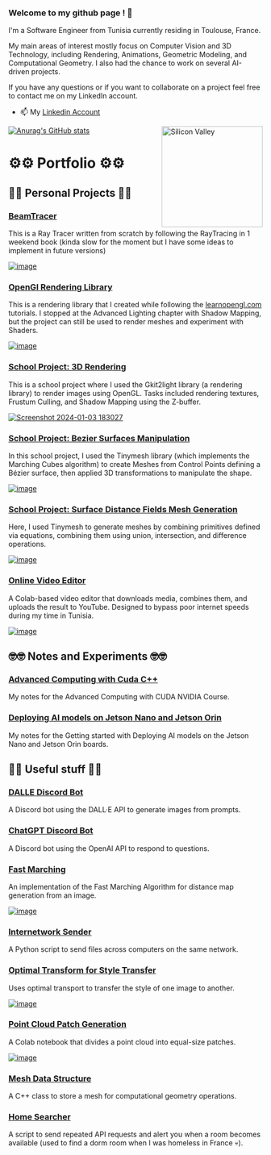 ### Welcome to my github page ! 👋

I'm a Software Engineer from Tunisia currently residing in Toulouse, France.

My main areas of interest mostly focus on Computer Vision and 3D Technology, including Rendering, Animations, Geometric Modeling, and Computational Geometry. I also had the chance to work on several AI-driven projects.

If you have any questions or if you want to collaborate on a project feel free to contact me on my LinkedIn account.

- 📫 My [Linkedin Account](https://www.linkedin.com/in/skander-zoghlami/)

<img alt="Silicon Valley" src="https://c.tenor.com/GfSX-u7VGM4AAAAM/coding.gif" align="right" width="200"/>

[![Anurag's GitHub stats](https://github-readme-stats.vercel.app/api?username=skanderzoghlami&show_icons=true&hide=prs,issues&theme=dracula)](https://github.com/skanderzoghlami/github-readme-stats)

# ⚙️⚙️ Portfolio ⚙️⚙️

## 🤖🤖 Personal Projects 🤖🤖
### [BeamTracer](https://github.com/skanderzoghlami/BeamTracer)

This is a Ray Tracer written from scratch by following the RayTracing in 1 weekend book (kinda slow for the moment but I have some ideas to implement in future versions)

[![image](https://github.com/user-attachments/assets/dc1a2dbc-e2a1-4266-af88-2fe041774d56)](https://github.com/skanderzoghlami/BeamTracer)

### [OpenGl Rendering Library](https://github.com/skanderzoghlami/Rendering-with-opengl)

This is a rendering library that I created while following the [learnopengl.com](https://learnopengl.com/) tutorials. I stopped at the Advanced Lighting chapter with Shadow Mapping, but the project can still be used to render meshes and experiment with Shaders.

[![image](https://github.com/user-attachments/assets/01c1504a-cedb-4c7e-bd89-ff0b11cf4e34)](https://github.com/skanderzoghlami/Rendering-with-opengl)

### [School Project: 3D Rendering](https://github.com/skanderzoghlami/OpenGL-Scene-Rendering-using-Gkit2light)

This is a school project where I used the Gkit2light library (a rendering library) to render images using OpenGL. Tasks included rendering textures, Frustum Culling, and Shadow Mapping using the Z-buffer.

[![Screenshot 2024-01-03 183027](https://github.com/user-attachments/assets/792128dd-69cd-492f-b4e6-957c378efb0b)](https://github.com/skanderzoghlami/OpenGL-Scene-Rendering-using-Gkit2light)

### [School Project: Bezier Surfaces Manipulation](https://github.com/skanderzoghlami/QT-Project-Surfaces-Beziers-Revolutions-Deformations)

In this school project, I used the Tinymesh library (which implements the Marching Cubes algorithm) to create Meshes from Control Points defining a Bézier surface, then applied 3D transformations to manipulate the shape.

[![image](https://github.com/user-attachments/assets/487e9b7b-f2ef-44d6-88bc-5e0b3393d54c)](https://github.com/skanderzoghlami/QT-Project-Surfaces-Beziers-Revolutions-Deformations)

### [School Project: Surface Distance Fields Mesh Generation](https://github.com/skanderzoghlami/QT-Project-Surfaces-Implicites-Marching-Cube-Sphere-Tracing)

Here, I used Tinymesh to generate meshes by combining primitives defined via equations, combining them using union, intersection, and difference operations.

[![image](https://github.com/user-attachments/assets/c4aaace0-6bde-4985-b684-e6a316fe948d)](https://github.com/skanderzoghlami/QT-Project-Surfaces-Implicites-Marching-Cube-Sphere-Tracing)

### [Online Video Editor](https://github.com/skanderzoghlami/Video-Editor-on-Google-Colab)

A Colab-based video editor that downloads media, combines them, and uploads the result to YouTube. Designed to bypass poor internet speeds during my time in Tunisia.

[![image](https://github.com/user-attachments/assets/a2dee31c-687d-4d52-8644-482af090ba7e)](https://github.com/skanderzoghlami/Video-Editor-on-Google-Colab)

## 🤓🤓 Notes and Experiments 🤓🤓
### [Advanced Computing with Cuda C++](https://github.com/skanderzoghlami/Accelerated-Computing-with-Cuda)

My notes for the Advanced Computing with CUDA NVIDIA Course.


### [Deploying AI models on Jetson Nano and Jetson Orin](https://github.com/skanderzoghlami/nvidia-jetson-nano-notes)

My notes for the Getting started with Deploying AI models on the Jetson Nano and Jetson Orin boards.


## 🎃🎃 Useful stuff 🎃🎃
### [DALLE Discord Bot](https://github.com/skanderzoghlami/Dalle-Discord-bot)

A Discord bot using the DALL·E API to generate images from prompts.

### [ChatGPT Discord Bot](https://github.com/skanderzoghlami/ChatGPT-Discord-Bot)

A Discord bot using the OpenAI API to respond to questions.

### [Fast Marching](https://github.com/skanderzoghlami/Fast-Marching-Implementation)

An implementation of the Fast Marching Algorithm for distance map generation from an image.

[![image](https://github.com/user-attachments/assets/99c74a5e-e8d9-4167-b07e-fb7282273565)](https://github.com/skanderzoghlami/Fast-Marching-Implementation)

### [Internetwork Sender](https://github.com/skanderzoghlami/Internetwork-sender)

A Python script to send files across computers on the same network.

### [Optimal Transform for Style Transfer](https://github.com/skanderzoghlami/Optimal-Transform)

Uses optimal transport to transfer the style of one image to another.

[![image](https://github.com/user-attachments/assets/b6da5302-f0d2-41f4-b90b-dfc72df9bed2)](https://github.com/skanderzoghlami/Optimal-Transform)

### [Point Cloud Patch Generation](https://github.com/skanderzoghlami/Data-Structure-to-store-Meshes)

A Colab notebook that divides a point cloud into equal-size patches.

[![image](https://github.com/user-attachments/assets/93981c89-a9a5-4fbc-b8dc-59b3a9c3daae)](https://github.com/skanderzoghlami/Data-Structure-to-store-Meshes)

### [Mesh Data Structure](https://github.com/skanderzoghlami/Data-Structure-to-store-Meshes)

A C++ class to store a mesh for computational geometry operations.

### [Home Searcher](https://github.com/skanderzoghlami/home_search)

A script to send repeated API requests and alert you when a room becomes available (used to find a dorm room when I was homeless in France 💀).
